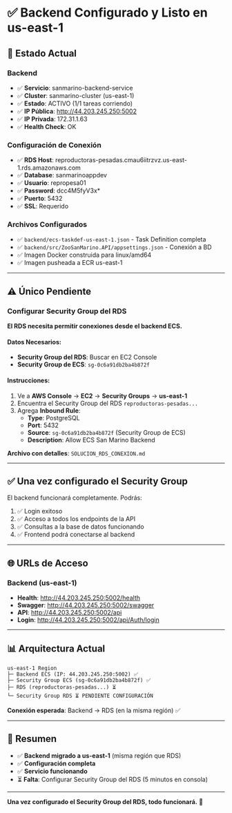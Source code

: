# ✅ Backend Configurado y Listo en us-east-1

## 🎯 Estado Actual

### Backend
- ✅ **Servicio**: sanmarino-backend-service
- ✅ **Cluster**: sanmarino-cluster (us-east-1)
- ✅ **Estado**: ACTIVO (1/1 tareas corriendo)
- ✅ **IP Pública**: http://44.203.245.250:5002
- ✅ **IP Privada**: 172.31.1.63
- ✅ **Health Check**: OK

### Configuración de Conexión
- ✅ **RDS Host**: reproductoras-pesadas.cmau6iitrzvz.us-east-1.rds.amazonaws.com
- ✅ **Database**: sanmarinoappdev
- ✅ **Usuario**: repropesa01
- ✅ **Password**: dcc4M5fyV3x*
- ✅ **Puerto**: 5432
- ✅ **SSL**: Requerido

### Archivos Configurados
- ✅ `backend/ecs-taskdef-us-east-1.json` - Task Definition completa
- ✅ `backend/src/ZooSanMarino.API/appsettings.json` - Conexión a BD
- ✅ Imagen Docker construida para linux/amd64
- ✅ Imagen pusheada a ECR us-east-1

---

## ⚠️ Único Pendiente

### Configurar Security Group del RDS

**El RDS necesita permitir conexiones desde el backend ECS.**

#### Datos Necesarios:
- **Security Group del RDS**: Buscar en EC2 Console
- **Security Group de ECS**: `sg-0c6a91db2ba4b872f`

#### Instrucciones:
1. Ve a **AWS Console** → **EC2** → **Security Groups** → **us-east-1**
2. Encuentra el Security Group del RDS `reproductoras-pesadas...`
3. Agrega **Inbound Rule**:
   - **Type**: PostgreSQL
   - **Port**: 5432
   - **Source**: `sg-0c6a91db2ba4b872f` (Security Group de ECS)
   - **Description**: Allow ECS San Marino Backend

**Archivo con detalles**: `SOLUCION_RDS_CONEXION.md`

---

## ✅ Una vez configurado el Security Group

El backend funcionará completamente. Podrás:

1. ✅ Login exitoso
2. ✅ Acceso a todos los endpoints de la API
3. ✅ Consultas a la base de datos funcionando
4. ✅ Frontend podrá conectarse al backend

---

## 🌐 URLs de Acceso

### Backend (us-east-1)
- **Health**: http://44.203.245.250:5002/health
- **Swagger**: http://44.203.245.250:5002/swagger
- **API**: http://44.203.245.250:5002/api
- **Login**: http://44.203.245.250:5002/api/Auth/login

---

## 📊 Arquitectura Actual

```
us-east-1 Region
├─ Backend ECS (IP: 44.203.245.250:5002) ✅
├─ Security Group ECS (sg-0c6a91db2ba4b872f) ✅
├─ RDS (reproductoras-pesadas...) ⏳
└─ Security Group RDS ⏳ PENDIENTE CONFIGURACIÓN
```

**Conexión esperada**: Backend → RDS (en la misma región) ✅

---

## 🎉 Resumen

- ✅ **Backend migrado a us-east-1** (misma región que RDS)
- ✅ **Configuración completa**
- ✅ **Servicio funcionando**
- ⏳ **Falta**: Configurar Security Group del RDS (5 minutos en consola)

---

**Una vez configurado el Security Group del RDS, todo funcionará.** 🚀

